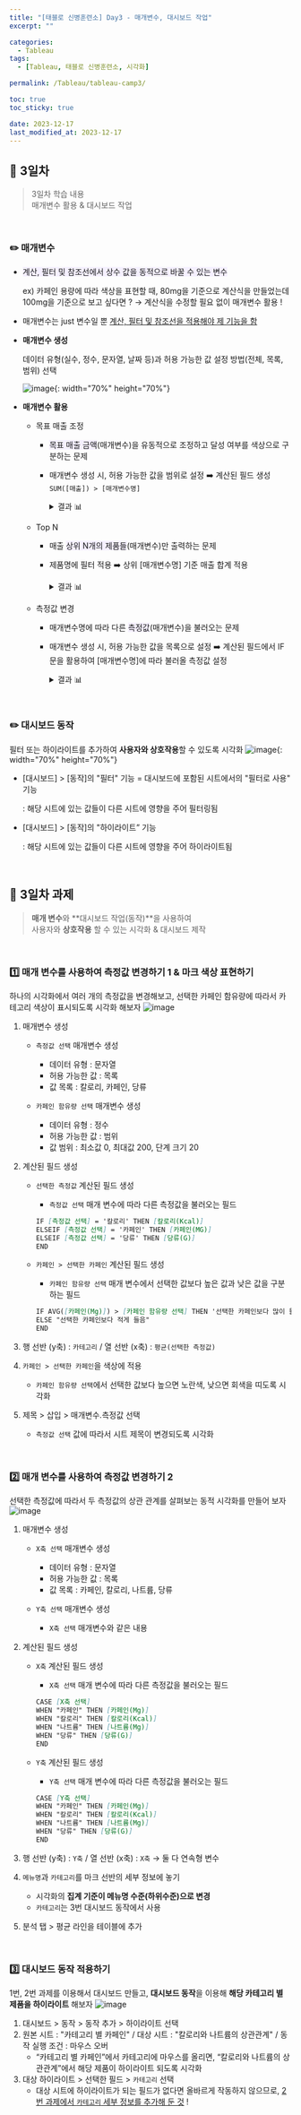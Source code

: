 ```yaml
---
title: "[태블로 신병훈련소] Day3 - 매개변수, 대시보드 작업"
excerpt: ""

categories:
  - Tableau
tags:
  - [Tableau, 태블로 신병훈련소, 시각화]

permalink: /Tableau/tableau-camp3/

toc: true
toc_sticky: true

date: 2023-12-17
last_modified_at: 2023-12-17
---
```


## 🏁 3일차

> 3일차 학습 내용\
매개변수 활용 & 대시보드 작업

<br>

### ✏️ 매개변수

- <span style="background-color:#f5f0ff">계산, 필터 및 참조선에서 상수 값을 동적으로 바꿀 수 있는 변수</span>
    
    ex) 카페인 용량에 따라 색상을 표현할 때, 80mg을 기준으로 계산식을 만들었는데 100mg을 기준으로 보고 싶다면 ? 
    → 계산식을 수정할 필요 없이 매개변수 활용 !

  
- 매개변수는 just 변수일 뿐 <span style="text-decoration: underline;">계산, 필터 및 참조선을 적용해야 제 기능을 함</span>
    

- **매개변수 생성**
    
    데이터 유형(실수, 정수, 문자열, 날짜 등)과 허용 가능한 값 설정 방법(전체, 목록, 범위) 선택

    ![image](https://github.com/wonness/wonness.github.io/assets/141399098/1949ca35-456a-47a9-88c4-f9626fb37023){: width="70%" height="70%"}


- **매개변수 활용**
    - 목표 매출 조정
        - <span style="background-color:#f5f0ff">목표 매출 금액</span>(매개변수)을 유동적으로 조정하고 달성 여부를 색상으로 구분하는 문제
        - 매개변수 생성 시, 허용 가능한 값을 범위로 설정 ➡️ 계산된 필드 생성 `SUM([매출]) > [매개변수명]`
          <details>
          <summary>결과 📊</summary>
          <div markdown="1">

          ![image](https://github.com/wonness/wonness.github.io/assets/141399098/ea6fe299-67e1-4f03-9020-433707b410bd)

          </div>
          </details>
            
    - Top N
        - 매출 <span style="background-color:#f5f0ff">상위 N개의 제품들</span>(매개변수)만 출력하는 문제
        - 제품명에 필터 적용 ➡️ 상위 [매개변수명] 기준 매출 합계 적용
          <details>
          <summary>결과 📊</summary>
          <div markdown="1">

          ![image](https://github.com/wonness/wonness.github.io/assets/141399098/28f7949c-f022-4ba0-befc-d8702ee69fa7)


          </div>
          </details>
            
    - 측정값 변경
        - 매개변수명에 따라 다른 <span style="background-color:#f5f0ff">측정값</span>(매개변수)을 불러오는 문제
        - 매개변수 생성 시, 허용 가능한 값을 목록으로 설정 ➡️ 계산된 필드에서 IF문을 활용하여 [매개변수명]에 따라 불러올 측정값 설정
          <details>
          <summary>결과 📊</summary>
          <div markdown="1">

          ![image](https://github.com/wonness/wonness.github.io/assets/141399098/b53b7bd4-012b-44b4-bb95-7be78df1aa13)



          </div>
          </details>

<br>

### ✏️ 대시보드 동작

필터 또는 하이라이트를 추가하여 **사용자와 상호작용**할 수 있도록 시각화
![image](https://github.com/wonness/wonness.github.io/assets/141399098/e88ba83a-33b5-4942-9126-d12482c00514){: width="70%" height="70%"}

- [대시보드] > [동작]의 "필터" 기능 = 대시보드에 포함된 시트에서의 "필터로 사용" 기능
    
    : 해당 시트에 있는 값들이 다른 시트에 영향을 주어 필터링됨
    
- [대시보드] > [동작]의 "하이라이트” 기능
    
    : 해당 시트에 있는 값들이 다른 시트에 영향을 주어 하이라이트됨
  
<br>

## 🏁 3일차 과제

> **매개 변수**와 **대시보드 작업(동작)**을 사용하여\
> 사용자와 **상호작용** 할 수 있는 시각화 & 대시보드 제작

<br>

### 1️⃣ **매개 변수를 사용하여 측정값 변경하기 1 & 마크 색상 표현하기**

하나의 시각화에서 여러 개의 측정값을 변경해보고, 선택한 카페인 함유량에 따라서 카테고리 색상이 표시되도록 시각화 해보자
![image](https://github.com/wonness/wonness.github.io/assets/141399098/444e796c-9cfe-44fb-a3ba-c30802ad3eff)

1. 매개변수 생성
    - `측정값 선택` 매개변수 생성
        - 데이터 유형 : 문자열
        - 허용 가능한 값 : 목록
        - 값 목록 : 칼로리, 카페인, 당류
   
    - `카페인 함유량 선택` 매개변수 생성
        - 데이터 유형 : 정수
        - 허용 가능한 값 : 범위
        - 값 범위 : 최소값 0, 최대값 200, 단계 크기 20

2. 계산된 필드 생성
    - `선택한 측정값` 계산된 필드 생성
        - `측정값 선택` 매개 변수에 따라 다른 측정값을 불러오는 필드
    
        ```markdown
        IF [측정값 선택] = '칼로리' THEN [칼로리(Kcal)] 
        ELSEIF [측정값 선택] = '카페인' THEN [카페인(MG)]
        ELSEIF [측정값 선택] = '당류' THEN [당류(G)]
        END
        ```
  
    - `카페인 > 선택한 카페인` 계산된 필드 생성
        - `카페인 함유량 선택` 매개 변수에서 선택한 값보다 높은 값과 낮은 값을 구분하는 필드
    
        ```markdown
        IF AVG([카페인(Mg)]) > [카페인 함유량 선택] THEN '선택한 카페인보다 많이 들음'
        ELSE "선택한 카페인보다 적게 들음"
        END
        ```
    
3. 행 선반 (y축) : `카테고리` / 열 선반 (x축) : `평균(선택한 측정값)`

4. `카페인 > 선택한 카페인`을 색상에 적용
    - `카페인 함유량 선택`에서 선택한 값보다 높으면 노란색, 낮으면 회색을 띠도록 시각화

5. 제목 > 삽입 > 매개변수.측정값 선택
    - `측정값 선택` 값에 따라서 시트 제목이 변경되도록 시각화

<br>

### 2️⃣ **매개 변수를 사용하여 측정값 변경하기 2**

선택한 측정값에 따라서 두 측정값의 상관 관계를 살펴보는 동적 시각화를 만들어 보자
![image](https://github.com/wonness/wonness.github.io/assets/141399098/4c257082-579d-40b4-9f7e-0b50ed8e920a)

1. 매개변수 생성
    - `X축 선택` 매개변수 생성
        - 데이터 유형 : 문자열
        - 허용 가능한 값 : 목록
        - 값 목록 : 카페인, 칼로리, 나트륨, 당류
     
    - `Y축 선택` 매개변수 생성
        - `X축 선택` 매개변수와 같은 내용
      
2. 계산된 필드 생성
    - `X축` 계산된 필드 생성
        - `X축 선택` 매개 변수에 따라 다른 측정값을 불러오는 필드
    
        ```markdown
        CASE [X축 선택]
        WHEN "카페인" THEN [카페인(Mg)]
        WHEN "칼로리" THEN [칼로리(Kcal)]
        WHEN "나트륨" THEN [나트륨(Mg)]
        WHEN "당류" THEN [당류(G)]
        END
        ```
    
    - `Y축` 계산된 필드 생성
        - `Y축 선택` 매개 변수에 따라 다른 측정값을 불러오는 필드
    
        ```markdown
        CASE [Y축 선택]
        WHEN "카페인" THEN [카페인(Mg)]
        WHEN "칼로리" THEN [칼로리(Kcal)]
        WHEN "나트륨" THEN [나트륨(Mg)]
        WHEN "당류" THEN [당류(G)]
        END
        ```
    
3. 행 선반 (y축) : `Y축` / 열 선반 (x축) : `X축` → 둘 다 연속형 변수
4. `메뉴명`과 `카테고리`를 마크 선반의 세부 정보에 놓기
    - 시각화의 **집계 기준이 메뉴명 수준(하위수준)으로 변경**
    - `카테고리`는 3번 대시보드 동작에서 사용
5. 분석 탭 > 평균 라인을 테이블에 추가

<br>

### 3️⃣ 대시보드 동작 적용하기

1번, 2번 과제를 이용해서 대시보드 만들고, **대시보드 동작**을 이용해 **해당 카테고리 별 제품을 하이라이트** 해보자
![image](https://github.com/wonness/wonness.github.io/assets/141399098/ff2bb6b8-a26b-48b6-8186-7a6f7dcaf307)

1. 대시보드 > 동작 > 동작 추가 > 하이라이트 선택
2. 원본 시트 : "카테고리 별 카페인" / 대상 시트 : "칼로리와 나트륨의 상관관계" / 동작 실행 조건 : 마우스 오버
    - “카테고리 별 카페인”에서 카테고리에 마우스를 올리면, “칼로리와 나트륨의 상관관계”에서 해당 제품이 하이라이트 되도록 시각화
3. 대상 하이라이트 > 선택한 필드 > `카테고리` 선택
    - 대상 시트에 하이라이트가 되는 필드가 없다면 올바르게 작동하지 않으므로, <span style="text-decoration: underline;">2번 과제에서 `카테고리` 세부 정보를 추가해 둔 것</span> !

<br>

